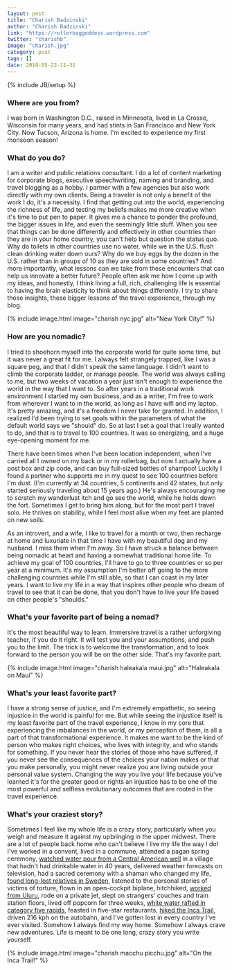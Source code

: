 ```yaml
---
layout: post
title: "Charish Badzinski"
author: "Charish Badzinski"
link: "https://rollerbaggoddess.wordpress.com"
twitter: "charishb"
image: "charish.jpg"
category: post
tags: []
date: 2018-05-22-11-31
---
```

{% include JB/setup %}

### Where are you from?
I was born in Washington D.C., raised in Minnesota, lived in La Crosse, Wisconsin for many years, and had stints in San Francisco and New York City. Now Tucson, Arizona is home. I'm excited to experience my first monsoon season!

### What do you do?
I am a writer and public relations consultant. I do a lot of content marketing for corporate blogs, executive speechwriting, naming and branding, and travel blogging as a hobby. I partner with a few agencies but also work directly with my own clients. Being a traveler is not only a benefit of the work I do, it's a necessity. I find that getting out into the world, experiencing the richness of life, and testing my beliefs makes me more creative when it's time to put pen to paper. It gives me a chance to ponder the profound, the bigger issues in life, and even the seemingly little stuff. When you see that things can be done differently and effectively in other countries than they are in your home country, you can't help but question the status quo. Why do toilets in other countries use no water, while we in the U.S. flush clean drinking water down ours? Why do we buy eggs by the dozen in the U.S. rather than in groups of 10 as they are sold in some countries?  And more importantly, what lessons can we take from these encounters that can help us innovate a better future? People often ask me how I come up with my ideas, and honestly, I think living a full, rich, challenging life is essential to having the brain elasticity to think about things differently. I try to share these insights, these bigger lessons of the travel experience, through my blog.

{% include image.html image="charish nyc.jpg" alt="New York City!" %}

### How are you nomadic?
I tried to shoehorn myself into the corporate world for quite some time, but it was never a great fit for me. I always felt strangely trapped, like I was a square peg, and that I didn't speak the same language. I didn't want to climb the corporate ladder, or manage people. The world was always calling to me, but two weeks of vacation a year just isn't enough to experience the world in the way that I want to. So after years in a traditional work environment I started my own business, and as a writer, I'm free to work from wherever I want to in the world, as long as I have wifi and my laptop. It's pretty amazing, and it's a freedom I never take for granted. In addition, I realized I'd been trying to set goals within the parameters of what the default world says we "should" do. So at last I set a goal that I really wanted to do, and that is to travel to 100 countries. It was so energizing, and a huge eye-opening moment for me.

There have been times when I've been location independent, when I've carried all I owned on my back or in my rollerbag, but now I actually have a post box and zip code, and can buy full-sized bottles of shampoo! Luckily I found a partner who supports me in my quest to see 100 countries before I'm dust. (I'm currently at 34 countries, 5 continents and 42 states, but only started seriously traveling about 15 years ago.) He's always encouraging me to scratch my wanderlust itch and go see the world, while he holds down the fort. Sometimes I get to bring him along, but for the most part I travel solo. He thrives on stability, while I feel most alive when my feet are planted on new soils.

As an introvert, and a wife, I like to travel for a month or two, then recharge at home and luxuriate in that time I have with my beautiful dog and my husband. I miss them when I'm away. So I have struck a balance between being nomadic at heart and having a somewhat traditional home life. To achieve my goal of 100 countries, I'll have to go to three countries or so per year at a minimum. It's my assumption I'm better off going to the more challenging countries while I'm still able, so that I can coast in my later years. I want to live my life in a way that inspires other people who dream of travel to see that it can be done, that you don't have to live your life based on other people's "shoulds."

### What's your favorite part of being a nomad?
It's the most beautiful way to learn. Immersive travel is a rather unforgiving teacher, if you do it right. It will test you and your assumptions, and push you to the limit. The trick is to welcome the transformation, and to look forward to the person you will be on the other side. That's my favorite part.

{% include image.html image="charish haleakala maui.jpg" alt="Haleakala on Maui" %}

### What's your least favorite part?
I have a strong sense of justice, and I'm extremely empathetic, so seeing injustice in the world is painful for me. But while seeing the injustice itself is my least favorite part of the travel experience, I know in my core that experiencing the imbalances in the world, or my perception of them, is all a part of that transformational experience. It makes me want to be the kind of person who makes right choices, who lives with integrity, and who stands for something. If you never hear the stories of those who have suffered, if you never see the consequences of the choices your nation makes or that you make personally, you might never realize you are living outside your personal value system. Changing the way you live your life because you've learned it's for the greater good or rights an injustice has to be one of the most powerful and selfless evolutionary outcomes that are rooted in the travel experience.

### What's your craziest story?
Sometimes I feel like my whole life is a crazy story, particularly when you weigh and measure it against my upbringing in the upper midwest. There are a lot of people back home who can't believe I live my life the way I do! I've worked in a convent, lived in a commune, attended a pagan spring ceremony, [watched water pour from a Central American well](https://rollerbaggoddess.wordpress.com/2012/03/03/the-gift-of-drinkable-water/) in a village that hadn't had drinkable water in 40 years, delivered weather forecasts on television, had a sacred ceremony with a shaman who changed my life, [found long-lost relatives in Sweden](https://rollerbaggoddess.wordpress.com/2017/12/19/the-best-souvenir-in-sweden-family/), listened to the personal stories of victims of torture, flown in an open-cockpit biplane, hitchhiked, [worked from Uluru](https://rollerbaggoddess.wordpress.com/2012/05/02/uluru-and-treading-lightly-what-does-it-mean-to-you/), rode on a private jet, slept on strangers' couches and train station floors, lived off popcorn for three weeks, [white water rafted in category five rapids](https://rollerbaggoddess.wordpress.com/2015/08/11/whitewater-rafting-in-alaska/), feasted in five-star restaurants, [hiked the Inca Trail](https://rollerbaggoddess.wordpress.com/2016/04/12/hiking-the-inca-trail-chapter-1-lima-peru/), driven 216 kph on the autobahn, and I've gotten lost in every country I've ever visited. Somehow I always find my way home. Somehow I always crave new adventures. Life is meant to be one long, crazy story you write yourself.

{% include image.html image="charish macchu picchu.jpg" alt="On the Inca Trail!" %}
